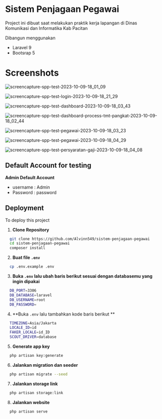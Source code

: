 # Sistem Penjagaan Pegawai

Project ini dibuat saat melakukan praktik kerja lapangan di Dinas Komunikasi dan Informatika Kab Pacitan

Dibangun menggunakan 
- Laravel 9
- Bootsrap 5


# Screenshots
![screencapture-spp-test-2023-10-09-18_01_09](https://github.com/Alvinn549/sistem-penjagaan-pegawai/assets/110670962/990827d8-80e9-4f88-bc6f-05e1dca779a3)

![screencapture-spp-test-login-2023-10-09-18_21_29](https://github.com/Alvinn549/sistem-penjagaan-pegawai/assets/110670962/b8f0e00c-2156-4979-8107-30677a20853a)

![screencapture-spp-test-dashboard-2023-10-09-18_03_43](https://github.com/Alvinn549/sistem-penjagaan-pegawai/assets/110670962/85f75972-d7bc-4c97-8396-e76a21a107cc)

![screencapture-spp-test-dashboard-process-tmt-pangkat-2023-10-09-18_02_44](https://github.com/Alvinn549/sistem-penjagaan-pegawai/assets/110670962/f8ef1485-a767-40b7-a172-7503d6353c12)

![screencapture-spp-test-pegawai-2023-10-09-18_03_23](https://github.com/Alvinn549/sistem-penjagaan-pegawai/assets/110670962/feae0f44-9b4d-4dc5-b874-7daf9ff71eef)

![screencapture-spp-test-pegawai-2023-10-09-18_04_29](https://github.com/Alvinn549/sistem-penjagaan-pegawai/assets/110670962/b6566019-0c6b-4d99-b692-7f82ea6b3064)

![screencapture-spp-test-persyaratan-gaji-2023-10-09-18_04_08](https://github.com/Alvinn549/sistem-penjagaan-pegawai/assets/110670962/58bc8c10-d9fe-4285-a8b5-d034f8c443b0)



## Default Account for testing

**Admin Default Account**

- username : Admin
- Password : password

## Deployment

To deploy this project

1. **Clone Repository**

```bash
  git clone https://github.com/Alvinn549/sistem-penjagaan-pegawai
  cd sistem-penjagaan-pegawai
  composer install
```

2. **Buat file `.env`**

```bash
  cp .env.example .env
```

3. **Buka `.env` lalu ubah baris berikut sesuai dengan databasemu yang ingin dipakai**

```bash
  DB_PORT=3306
  DB_DATABASE=laravel
  DB_USERNAME=root
  DB_PASSWORD=
```

4. **Buka `.env` lalu tambahkan kode baris berikut **

```bash
  TIMEZONE=Asia/Jakarta
  LOCALE_ID=id
  FAKER_LOCALE=id_ID
  SCOUT_DRIVER=database
```

5. **Generate app key**

```bash
  php artisan key:generate
```

6. **Jalankan migration dan seeder**

```bash
  php artisan migrate --seed
```

7. **Jalankan storage link**

```bash
  php artisan storage:link
```

8. **Jalankan website**

```bash
  php artisan serve
```
